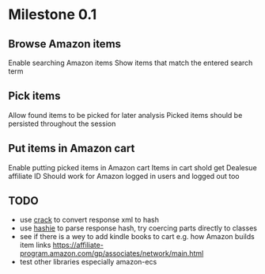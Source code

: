 # Milestone 0.1

## Browse Amazon items

Enable searching Amazon items
Show items that match the entered search term

## Pick items

Allow found items to be picked for later analysis
Picked items should be persisted throughout the session

## Put items in Amazon cart

Enable putting picked items in Amazon cart
Items in cart shold get Dealesue affiliate ID
Should work for Amazon logged in users and logged out too

## TODO

* use [crack](https://github.com/jnunemaker/crack)
  to convert response xml to hash
* use [hashie](https://github.com/intridea/hashie)
  to parse response hash, try coercing parts directly to classes
* see if there is a wey to add kindle books to cart
  e.g. how Amazon builds item links https://affiliate-program.amazon.com/gp/associates/network/main.html
* test other libraries
  especially amazon-ecs
